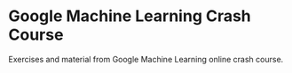 # Google Machine Learning Crash Course
 Exercises and material from Google Machine Learning online crash course.
